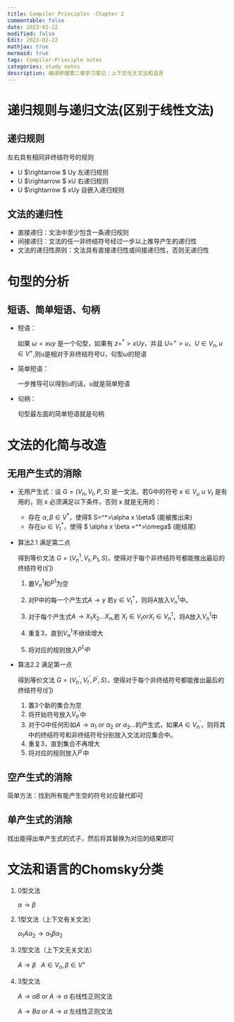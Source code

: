 ```yaml
---
title: Compiler Principles -Chapter 2
commentable: false
date: 2023-02-22
modified: false
Edit: 2023-02-22
mathjax: true
mermaid: true
tags: Compiler-Principle notes
categories: study notes
description: 编译原理第二章学习笔记：上下文无关文法和语言
---
```


# 递归规则与递归文法(区别于线性文法)

## 递归规则

左右具有相同非终结符号的规则

- U $\rightarrow $ Uy 左递归规则
- U $\rightarrow $ xU 右递归规则
- U $\rightarrow $ xUy 自嵌入递归规则

## 文法的递归性

- 直接递归：文法中至少包含一条递归规则
- 间接递归：文法的任一非终结符号经过一步以上推导产生的递归性
- 文法的递归性原则：文法具有直接递归性或间接递归性，否则无递归性

# 句型的分析

## 短语、简单短语、句柄

- 短语：

    如果 $\omega = xuy$ 是一个句型，如果有 $z=^*>xUy$，并且  $U=^+>u$，$U \in V_n,u \in V^+$,则u是相对于非终结符号U，句型$\omega$的短语

- 简单短语：

    一步推导可以得到u的话，u就是简单短语

- 句柄：

    句型最左面的简单短语就是句柄

# 文法的化简与改造

## 无用产生式的消除

- 无用产生式：设 $G = (V_n,V_t,P,S)$ 是一文法，若G中的符号 $x \in V_u \cup V_t$ 是有用的，则 x 必须满足以下条件，否则 x 就是无用的：
    - 存在 $\alpha,\beta \in V^*$，使得$ S=^*>\alpha x \beta$ (能被推出来)
    - 存在$\omega \in V_t^*$，使得 $ \alpha x \beta =^*>\omega$ (能结尾)

- 算法2.1 满足第二点

    得到等价文法 $G = (V_n^1,V_t,P_1,S)$，使得对于每个非终结符号都能推出最后的终结符号(们)

    1. 置$V_n^1$和$P^1$为空

    2. 对P中的每一个产生式$A \rightarrow \gamma$ 若$\gamma \in V_t^*$，则将A放入$V_n^1$中。

    3. 对于每个产生式$A \rightarrow X_1X_2...X_n$,若 $X_i \in V_t or X_i \in V_n^1$，将A放入$V_n^1$中

    4. 重复3，直到$V_n^1$不继续增大

    5. 将对应的规则放入$P^1中$

- 算法2.2 满足第一点

    得到等价文法 $G = (V_n^{'},V_t^{'},P^{'},S)$，使得对于每个非终结符号都能推出最后的终结符号(们)

    1. 置3个新的集合为空
    2. 将开始符号放入$V_n^{'}$中
    3. 对于G中任何形如$A \rightarrow \alpha_1 \ or \  \alpha_2 \ or \ \alpha_3...$的产生式，如果$A \in V_n^{'}$，则将其中的终结符号和非终结符号分别放入文法对应集合中。
    4. 重复3，直到集合不再增大
    5. 将对应的规则放入$P^{'}$中

## 空产生式的消除

简单方法：找到所有能产生空的符号对应替代即可

## 单产生式的消除

找出能得出单产生式的式子，然后将其替换为对应的结果即可



# 文法和语言的Chomsky分类

1. 0型文法

    $\alpha \rightarrow \beta$

2. 1型文法（上下文有关文法）

    $\alpha_1 A \alpha_2 \rightarrow \alpha_1 \beta \alpha_2$ 
3. 2型文法（上下文无关文法）

    $A \rightarrow \beta \ \ \    A\in V_n,\beta\in V^+$ 

4. 3型文法

    $A \rightarrow aB$ or $A \rightarrow a$ 右线性正则文法

    $A \rightarrow Ba$ or $A \rightarrow a$ 左线性正则文法